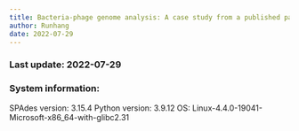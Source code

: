 ```yaml
---
title: Bacteria-phage genome analysis: A case study from a published paper
author: Runhang
date: 2022-07-29
---
```


### Last update: 2022-07-29


### System information:
  SPAdes version: 3.15.4
  Python version: 3.9.12
  OS: Linux-4.4.0-19041-Microsoft-x86_64-with-glibc2.31
